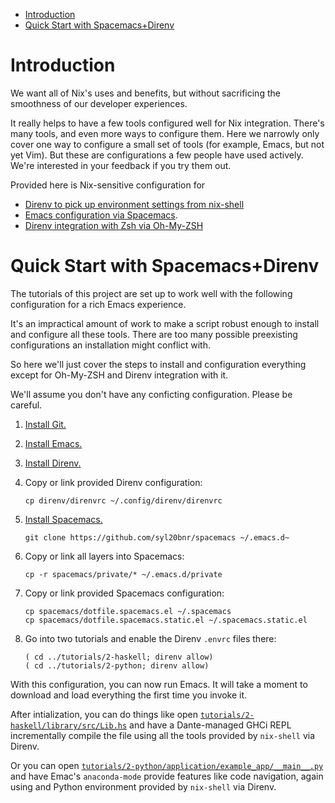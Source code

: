 - [Introduction](#orgef29f9d)
- [Quick Start with Spacemacs+Direnv](#org6e3da1a)



<a id="orgef29f9d"></a>

# Introduction

We want all of Nix's uses and benefits, but without sacrificing the smoothness of our developer experiences.

It really helps to have a few tools configured well for Nix integration. There's many tools, and even more ways to configure them. Here we narrowly only cover one way to configure a small set of tools (for example, Emacs, but not yet Vim). But these are configurations a few people have used actively. We're interested in your feedback if you try them out.

Provided here is Nix-sensitive configuration for

-   [Direnv to pick up environment settings from nix-shell](./direnv/README.md)
-   [Emacs configuration via Spacemacs](./spacemacs/README.md).
-   [Direnv integration with Zsh via Oh-My-ZSH](./oh-my-zsh/README.md)


<a id="org6e3da1a"></a>

# Quick Start with Spacemacs+Direnv

The tutorials of this project are set up to work well with the following configuration for a rich Emacs experience.

It's an impractical amount of work to make a script robust enough to install and configure all these tools. There are too many possible preexisting configurations an installation might conflict with.

So here we'll just cover the steps to install and configuration everything except for Oh-My-ZSH and Direnv integration with it.

We'll assume you don't have any conficting configuration. Please be careful.

1.  [Install Git.](https://git-scm.com/downloads)

2.  [Install Emacs.](https://www.gnu.org/software/emacs)

3.  [Install Direnv.](https://github.com/direnv/direnv#install)

4.  Copy or link provided Direnv configuration:
    
    ```shell
    cp direnv/direnvrc ~/.config/direnv/direnvrc
    ```

5.  [Install Spacemacs.](https://github.com/syl20bnr/spacemacs/blob/master/doc/BEGINNERS_TUTORIAL.org#install)
    
    ```shell
    git clone https://github.com/syl20bnr/spacemacs ~/.emacs.d~
    ```

6.  Copy or link all layers into Spacemacs:
    
    ```shell
    cp -r spacemacs/private/* ~/.emacs.d/private
    ```

7.  Copy or link provided Spacemacs configuration:
    
    ```shell
    cp spacemacs/dotfile.spacemacs.el ~/.spacemacs
    cp spacemacs/dotfile.spacemacs.static.el ~/.spacemacs.static.el
    ```

8.  Go into two tutorials and enable the Direnv `.envrc` files there:
    
    ```shell
    ( cd ../tutorials/2-haskell; direnv allow)
    ( cd ../tutorials/2-python; direnv allow)
    ```

With this configuration, you can now run Emacs. It will take a moment to download and load everything the first time you invoke it.

After intialization, you can do things like open [`tutorials/2-haskell/library/src/Lib.hs`](../tutorials/2-haskell/library/src/Lib.hs) and have a Dante-managed GHCi REPL incrementally compile the file using all the tools provided by `nix-shell` via Direnv.

Or you can open [`tutorials/2-python/application/example_app/__main__.py`](../tutorials/2-python/application/example_app/__main__.py) and have Emac's `anaconda-mode` provide features like code navigation, again using and Python environment provided by `nix-shell` via Direnv.
